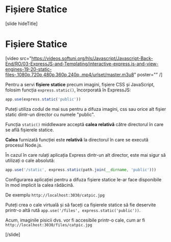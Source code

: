 # Fișiere Statice

[slide hideTitle]
# Fișiere Statice

[video src="https://videos.softuni.org/hls/Javascript/Javascript-Back-End/RO/03-ExpressJS-and-Templating/interactive-express.js-and-view-engines-19-20-static-files-,1080p,720p,480p,360p,240p,.mp4/urlset/master.m3u8" poster="" /]

Pentru a servi **fișiere statice** precum imagini, fișiere CSS și JavaScript, folosim funcția `express.static()`, încorporată în ExpressJS:

```js
app.use(express.static('public'))
```

Puteți utiliza codul de mai sus pentru a difuza imagini, css sau orice alt fișier static dintr-un director cu numele "public".

Funcția `static()` middleware acceptă **calea relativă** către directorul în care se află fișierele statice.

**Calea** furnizată funcției este **relativă** la directorul în care se execută procesul Node.js.

În cazul în care rulați aplicația Express dintr-un alt director, este mai sigur să utilizați o cale absolută:

```js
app.use('/static', express.static(path.join(__dirname, 'public')))
```

Configurarea aplicației pentru a difuza fișiere statice le-ar face disponibile în mod implicit la calea rădăcină.

De exemplu `http://localhost:3030/catpic.jpg`

Puteți crea o cale virtuală și să faceți ca fișierele statice să fie deservite printr-o altă rută `app.use('/files', express.static('public'))`.

Acum, imaginile pisicii dvs. vor fi accesibile printr-o cale, cum ar fi `http://localhost:3030/files/catpic.jpg`

[/slide]
